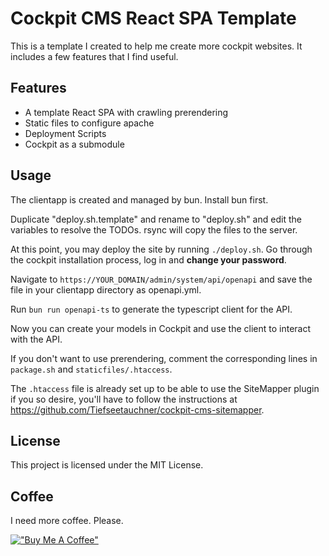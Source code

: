 # Cockpit CMS React SPA Template

This is a template I created to help me create more cockpit websites. It includes a few features that I find useful.

## Features

- A template React SPA with crawling prerendering
- Static files to configure apache
- Deployment Scripts
- Cockpit as a submodule

## Usage

The clientapp is created and managed by bun. Install bun first.

Duplicate "deploy.sh.template" and rename to "deploy.sh" and edit the variables to resolve the TODOs. rsync will copy the files to the server.

At this point, you may deploy the site by running `./deploy.sh`. Go through the cockpit installation process, log in and **change your password**.

Navigate to `https://YOUR_DOMAIN/admin/system/api/openapi` and save the file in your clientapp directory as openapi.yml.

Run `bun run openapi-ts` to generate the typescript client for the API.

Now you can create your models in Cockpit and use the client to interact with the API.

If you don't want to use prerendering, comment the corresponding lines in `package.sh` and `staticfiles/.htaccess`.

The `.htaccess` file is already set up to be able to use the SiteMapper plugin if you so desire, you'll have to follow the instructions at https://github.com/Tiefseetauchner/cockpit-cms-sitemapper.

## License

This project is licensed under the MIT License.

## Coffee

I need more coffee. Please.

[!["Buy Me A Coffee"](https://www.buymeacoffee.com/assets/img/custom_images/orange_img.png)](https://www.buymeacoffee.com/tiefseetauchner)
